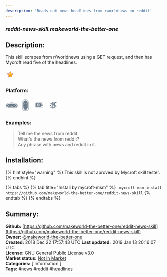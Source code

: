 ```yaml
---
description: 'Reads out news headlines from rworldnews on reddit'
---
```


### _reddit-news-skill.makeworld-the-better-one_  
## Description:  
This skill scrapes from r/worldnews using a GET request, and then has Mycroft read five of the headlines.  
  
![](../.gitbook/assets/star.png)  
  
### Platform:  
 ![Mark I](../.gitbook/assets/mark-1-icon.png)  ![Mark II](../.gitbook/assets/mark-2-icon.png)  ![Picroft](../.gitbook/assets/picroft-icon.png)  ![plasmoid](../.gitbook/assets/kde.png)   
### Examples:  
> Tell me the news from reddit.  
> What's the news from reddit?  
> Any phrase with news and reddit in it.  
  
## Installation:  
{% hint style="warning" %}
This skill is not aproved by Mycroft skill tester.
{% endhint %}
    
{% tabs %}
{% tab title="Install by mycroft-msm" %}
``` mycroft-msm install https://github.com/makeworld-the-better-one/reddit-news-skill```
{% endtab %}
  {% endtabs %}
    
## Summary:  
**Github:** [https://github.com/makeworld-the-better-one/reddit-news-skill](https://github.com/makeworld-the-better-one/reddit-news-skill)  
**Owner:** [@makeworld-the-better-one](https://github.com/makeworld-the-better-one)  
**Created:** 2018 Dec 22 17:57:43 UTC  **Last updated:** 2019 Jan 13 20:16:07 UTC  
**License:** GNU General Public License v3.0  
**Market status:** [Not in Market](https://market.mycroft.ai/skill/)  
**Categories:** [ Information ]   
**Tags:** \#news \#reddit \#headlines   
